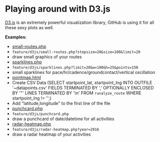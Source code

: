 # Playing around with D3.js

[D3.js](https://github.com/mbostock/d3) is an extremely powerful visualization library,
GitHub is using it for all these sexy plots as well.

**Examples:**
 - [small-routes.php](https://github.com/Runalyze/runalyze-playground/tree/master/feature/d3js/small-routes.php)
  - `feature/d3js/small-routes.php?stepsize=20&size=100&limit=20`
  - draw small graphics of your routes
 - [sparklines.php](https://github.com/Runalyze/runalyze-playground/tree/master/feature/d3js/sparklines.php)
  - `feature/d3js/sparklines.php?limit=20&w=100&h=25&points=150`
  - small sparklines for pace/hr/cadence/groundcontact/vertical oscillation
 - [pointmap.html](https://github.com/Runalyze/runalyze-playground/blob/master/feature/d3js/pointmap.html)
  - Create CSV Data (SELECT startpoint_lat, startpoint_lng INTO OUTFILE '~datapoints.csv' FIELDS TERMINATED BY ',' OPTIONALLY ENCLOSED BY '"'  LINES TERMINATED BY '\n' FROM `runalyze_route` WHERE startpoint_lng != '';)
  - Add "latitude,longitude" to the first line of the file
 - [punchcard.php](https://github.com/Runalyze/runalyze-playground/tree/master/feature/d3js/punchcard.php)
  - `feature/d3js/punchcard.php`
  - draw a punchcard of date/datetime for all activities
 - [radar-heatmap.php](https://github.com/Runalyze/runalyze-playground/blob/master/feature/d3js/radar-heatmap.html)
  - `feature/d3js/radar-heatmap.php?year=2016`
  - draw a radar heatmap of your activities
